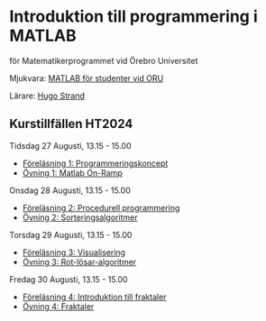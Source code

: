 # Introduktion till programmering i MATLAB
för Matematikerprogrammet vid Örebro Universitet

Mjukvara: [MATLAB för studenter vid ORU](https://www.oru.se/english/study/student-services/it-and-printing/it/software/matlab/)

Lärare: [Hugo Strand](https://www.oru.se/personal/hugo_strand)

## Kurstillfällen HT2024

Tidsdag 27 Augusti, 13.15 - 15.00
- [Föreläsning 1: Programmeringskoncept](https://nbviewer.org/github/HugoStrand/matlab-intro/blob/master/F%C3%B6rel%C3%A4sningar/F%C3%B6rel%C3%A4sning1.ipynb)
- [Övning 1: Matlab On-Ramp](https://se.mathworks.com/learn/tutorials/matlab-onramp.html)

Onsdag 28 Augusti, 13.15 - 15.00
- [Föreläsning 2: Procedurell programmering](https://nbviewer.org/github/HugoStrand/matlab-intro/blob/master/F%C3%B6rel%C3%A4sningar/F%C3%B6rel%C3%A4sning2.ipynb)
- [Övning 2: Sorteringsalgoritmer](https://nbviewer.org/github/HugoStrand/matlab-intro/blob/master/%C3%96vningar/%C3%96vning2.ipynb)

Torsdag 29 Augusti, 13.15 - 15.00
- [Föreläsning 3: Visualisering](https://nbviewer.org/github/HugoStrand/matlab-intro/blob/master/F%C3%B6rel%C3%A4sningar/F%C3%B6rel%C3%A4sning3.ipynb)
- [Övning 3: Rot-lösar-algoritmer](https://nbviewer.org/github/HugoStrand/matlab-intro/blob/master/%C3%96vningar/%C3%96vning3.ipynb)

Fredag 30 Augusti, 13.15 - 15.00
- [Föreläsning 4: Introduktion till fraktaler](https://nbviewer.org/github/HugoStrand/matlab-intro/blob/master/F%C3%B6rel%C3%A4sningar/F%C3%B6rel%C3%A4sning4.ipynb)
- [Övning 4: Fraktaler](https://nbviewer.org/github/HugoStrand/matlab-intro/blob/master/%C3%96vningar/%C3%96vning4.ipynb)
